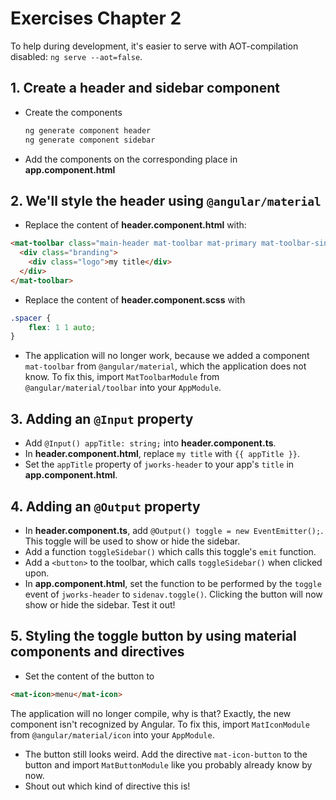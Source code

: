 # Exercises Chapter 2

To help during development, it's easier to serve with AOT-compilation disabled: `ng serve --aot=false`.

## 1. Create a header and sidebar component

* Create the components

  ```bash
  ng generate component header
  ng generate component sidebar
  ```

* Add the components on the corresponding place in **app.component.html**

## 2. We'll style the header using `@angular/material`

* Replace the content of **header.component.html** with:

```html
<mat-toolbar class="main-header mat-toolbar mat-primary mat-toolbar-single-row" color="primary">
  <div class="branding">
    <div class="logo">my title</div>
  </div>
</mat-toolbar>
```

* Replace the content of **header.component.scss** with

```scss
.spacer {
    flex: 1 1 auto;
}
  ```

* The application will no longer work, because we added a component `mat-toolbar` from `@angular/material`, which the application does not know.
To fix this, import `MatToolbarModule` from `@angular/material/toolbar` into your `AppModule`.

## 3. Adding an `@Input` property

* Add `@Input() appTitle: string;` into **header.component.ts**.
* In **header.component.html**, replace `my title` with `{{ appTitle }}`.
* Set the `appTitle` property of `jworks-header` to your app's `title` in **app.component.html**.

## 4. Adding an `@Output` property

* In **header.component.ts**, add `@Output() toggle = new EventEmitter();`.
This toggle will be used to show or hide the sidebar.
* Add a function `toggleSidebar()` which calls this toggle's `emit` function.
* Add a `<button>` to the toolbar, which calls `toggleSidebar()` when clicked upon.
* In **app.component.html**, set the function to be performed by the `toggle` event of `jworks-header` to `sidenav.toggle()`.
Clicking the button will now show or hide the sidebar.
Test it out!

## 5. Styling the toggle button by using material components and directives

* Set the content of the button to

```html
<mat-icon>menu</mat-icon>
```

The application will no longer compile, why is that?
Exactly, the new component isn't recognized by Angular.
To fix this, import `MatIconModule` from `@angular/material/icon` into your `AppModule`.

* The button still looks weird.
Add the directive `mat-icon-button` to the button and import `MatButtonModule` like you probably already know by now.
* Shout out which kind of directive this is!
